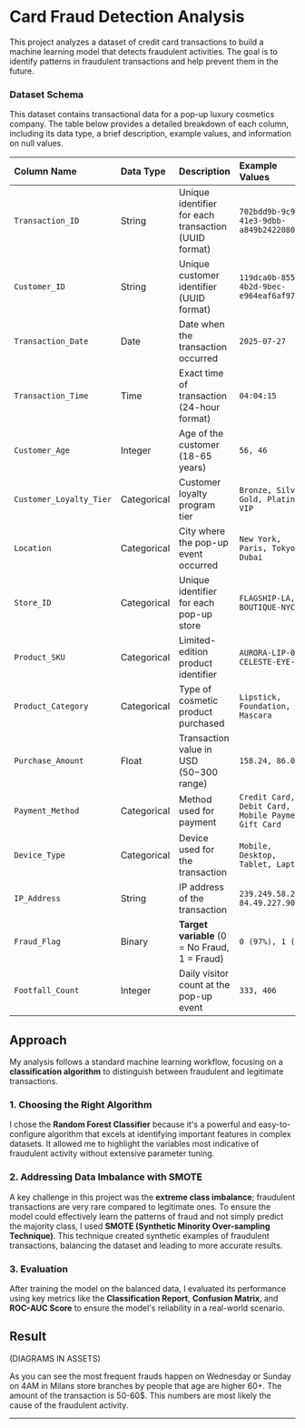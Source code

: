# Card Fraud Detection Analysis

This project analyzes a dataset of credit card transactions to build a machine learning model that detects fraudulent activities. The goal is to identify patterns in fraudulent transactions and help prevent them in the future.

### Dataset Schema

This dataset contains transactional data for a pop-up luxury cosmetics company. The table below provides a detailed breakdown of each column, including its data type, a brief description, example values, and information on null values.

| Column Name | Data Type | Description | Example Values | Null Values |
| :--- | :--- | :--- | :--- | :--- |
| `Transaction_ID` | String | Unique identifier for each transaction (UUID format) | `702bdd9b-9c93-41e3-9dbb-a849b2422080` | No |
| `Customer_ID` | String | Unique customer identifier (UUID format) | `119dca0b-8554-4b2d-9bec-e964eaf6af97` | No |
| `Transaction_Date` | Date | Date when the transaction occurred | `2025-07-27` | No |
| `Transaction_Time` | Time | Exact time of transaction (24-hour format) | `04:04:15` | No |
| `Customer_Age` | Integer | Age of the customer (18-65 years) | `56, 46` | Yes (~5%) |
| `Customer_Loyalty_Tier` | Categorical | Customer loyalty program tier | `Bronze, Silver, Gold, Platinum, VIP` | Yes (~5%) |
| `Location` | Categorical | City where the pop-up event occurred | `New York, Paris, Tokyo, Dubai` | No |
| `Store_ID` | Categorical | Unique identifier for each pop-up store | `FLAGSHIP-LA, BOUTIQUE-NYC` | No |
| `Product_SKU` | Categorical | Limited-edition product identifier | `AURORA-LIP-01, CELESTE-EYE-05` | No |
| `Product_Category` | Categorical | Type of cosmetic product purchased | `Lipstick, Foundation, Mascara` | No |
| `Purchase_Amount` | Float | Transaction value in USD ($50-$300 range) | `158.24, 86.03` | No |
| `Payment_Method` | Categorical | Method used for payment | `Credit Card, Debit Card, Mobile Payment, Gift Card` | Yes (~5%) |
| `Device_Type` | Categorical | Device used for the transaction | `Mobile, Desktop, Tablet, Laptop` | No |
| `IP_Address` | String | IP address of the transaction | `239.249.58.237, 84.49.227.90` | No |
| `Fraud_Flag` | Binary | **Target variable** (0 = No Fraud, 1 = Fraud) | `0 (97%), 1 (3%)` | No |
| `Footfall_Count` | Integer | Daily visitor count at the pop-up event | `333, 406` | No |

## Approach
My analysis follows a standard machine learning workflow, focusing on a **classification algorithm** to distinguish between fraudulent and legitimate transactions.

### **1. Choosing the Right Algorithm**
I chose the **Random Forest Classifier** because it's a powerful and easy-to-configure algorithm that excels at identifying important features in complex datasets. It allowed me to highlight the variables most indicative of fraudulent activity without extensive parameter tuning.

### **2. Addressing Data Imbalance with SMOTE**
A key challenge in this project was the **extreme class imbalance**; fraudulent transactions are very rare compared to legitimate ones. To ensure the model could effectively learn the patterns of fraud and not simply predict the majority class, I used **SMOTE (Synthetic Minority Over-sampling Technique)**. This technique created synthetic examples of fraudulent transactions, balancing the dataset and leading to more accurate results.

### **3. Evaluation**
After training the model on the balanced data, I evaluated its performance using key metrics like the **Classification Report**, **Confusion Matrix**, and **ROC-AUC Score** to ensure the model's reliability in a real-world scenario.

## Result
(DIAGRAMS IN ASSETS)

As you can see the most frequent frauds happen on Wednesday or Sunday on 4AM in Milans store branches by people that age are higher 60+. The amount of the transaction is 50-60$. This numbers are most likely the cause of the fraudulent activity.

--- 
